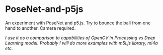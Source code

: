 # PoseNet-and-p5js
An experiment with PoseNet and p5.js. Try to bounce the ball from one hand to another. Camera required.

*I use it as a comparison to capabilities of OpenCV in Processing vs Deep Learning model. Probably I will do more examples with m5l.js library, ml4a etc.*
